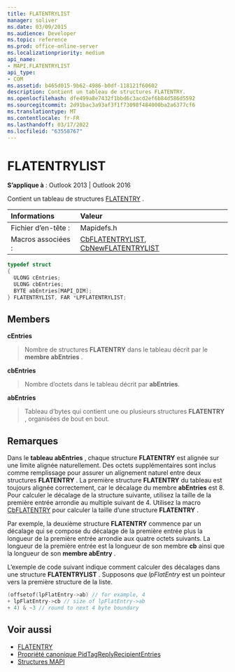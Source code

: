 ```yaml
---
title: FLATENTRYLIST
manager: soliver
ms.date: 03/09/2015
ms.audience: Developer
ms.topic: reference
ms.prod: office-online-server
ms.localizationpriority: medium
api_name:
- MAPI.FLATENTRYLIST
api_type:
- COM
ms.assetid: b465d015-9b62-4986-b0df-118121f60602
description: Contient un tableau de structures FLATENTRY.
ms.openlocfilehash: dfe499a8e7432f1bbd6c3acd2ef6b84d586d5592
ms.sourcegitcommit: 2d91bac3a93af3f1f73098f484000ba2a6377cf6
ms.translationtype: MT
ms.contentlocale: fr-FR
ms.lasthandoff: 03/17/2022
ms.locfileid: "63558767"
---
```

# <a name="flatentrylist"></a>FLATENTRYLIST

**S’applique à** : Outlook 2013 | Outlook 2016
  
Contient un tableau de structures [FLATENTRY](flatentry.md) .
  
|**Informations**|**Valeur**|
|:-----|:-----|
|Fichier d’en-tête :  <br/> |Mapidefs.h  <br/> |
|Macros associées :  <br/> |[CbFLATENTRYLIST](cbflatentrylist.md), [CbNewFLATENTRYLIST](cbnewflatentrylist.md) <br/> |

```cpp
typedef struct
{
  ULONG cEntries;
  ULONG cbEntries;
  BYTE abEntries[MAPI_DIM];
} FLATENTRYLIST, FAR *LPFLATENTRYLIST;

```

## <a name="members"></a>Members

**cEntries**
  
> Nombre de structures **FLATENTRY** dans le tableau décrit par le **membre abEntries** .

**cbEntries**
  
> Nombre d’octets dans le tableau décrit par **abEntries**.

**abEntries**
  
> Tableau d’bytes qui contient une ou plusieurs structures **FLATENTRY** , organisées de bout en bout.

## <a name="remarks"></a>Remarques

Dans le **tableau abEntries** , chaque structure **FLATENTRY** est alignée sur une limite alignée naturellement. Des octets supplémentaires sont inclus comme remplissage pour assurer un alignement naturel entre deux structures **FLATENTRY** . La première structure **FLATENTRY** du tableau est toujours alignée correctement, car le décalage du membre **abEntries** est 8. Pour calculer le décalage de la structure suivante, utilisez la taille de la première entrée arrondie au multiple suivant de 4. Utilisez la macro [CbFLATENTRY](cbflatentry.md) pour calculer la taille d’une structure **FLATENTRY** .
  
Par exemple, la deuxième structure **FLATENTRY** commence par un décalage qui se compose du décalage de la première entrée plus la longueur de la première entrée arrondie aux quatre octets suivants. La longueur de la première entrée est la longueur de son membre **cb** ainsi que la longueur de son **membre abEntry** .
  
L’exemple de code suivant indique comment calculer des décalages dans une structure **FLATENTRYLIST** . Supposons _que lpFlatEntry_ est un pointeur vers la première structure de la liste.
  
```cpp
(offsetof(lpFlatEntry->ab) // for example, 4
+ lpFlatEntry->cb // size of lpFlatEntry->ab 
+ 4) & ~3 // round to next 4 byte boundary
```

## <a name="see-also"></a>Voir aussi

- [FLATENTRY](flatentry.md)
- [Propriété canonique PidTagReplyRecipientEntries](pidtagreplyrecipiententries-canonical-property.md)
- [Structures MAPI](mapi-structures.md)
